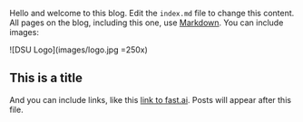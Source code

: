 Hello and welcome to this blog. Edit the `index.md` file to change this content. All pages on the blog, including this one, use [Markdown](https://guides.github.com/features/mastering-markdown/). You can include images:

![DSU Logo](images/logo.jpg =250x)

## This is a title

And you can include links, like this [link to fast.ai](https://www.fast.ai). Posts will appear after this file. 
